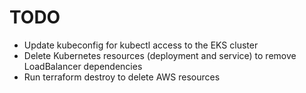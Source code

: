 # TODO

- Update kubeconfig for kubectl access to the EKS cluster
- Delete Kubernetes resources (deployment and service) to remove LoadBalancer dependencies
- Run terraform destroy to delete AWS resources
